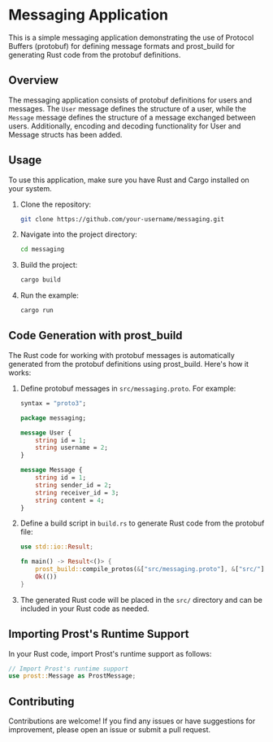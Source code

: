 # Messaging Application

This is a simple messaging application demonstrating the use of Protocol Buffers (protobuf) for defining message formats and prost_build for generating Rust code from the protobuf definitions.

## Overview

The messaging application consists of protobuf definitions for users and messages. The `User` message defines the structure of a user, while the `Message` message defines the structure of a message exchanged between users. Additionally, encoding and decoding functionality for User and Message structs has been added.

## Usage

To use this application, make sure you have Rust and Cargo installed on your system.

1. Clone the repository:

    ```bash
    git clone https://github.com/your-username/messaging.git
    ```

2. Navigate into the project directory:

    ```bash
    cd messaging
    ```

3. Build the project:

    ```bash
    cargo build
    ```

4. Run the example:

    ```bash
    cargo run
    ```

## Code Generation with prost_build

The Rust code for working with protobuf messages is automatically generated from the protobuf definitions using prost_build. Here's how it works:

1. Define protobuf messages in `src/messaging.proto`. For example:

    ```proto
    syntax = "proto3";

    package messaging;

    message User {
        string id = 1;
        string username = 2;
    }

    message Message {
        string id = 1;
        string sender_id = 2;
        string receiver_id = 3;
        string content = 4;
    }
    ```

2. Define a build script in `build.rs` to generate Rust code from the protobuf file:

    ```rust
    use std::io::Result;

    fn main() -> Result<()> {
        prost_build::compile_protos(&["src/messaging.proto"], &["src/"])?;
        Ok(())
    }
    ```

3. The generated Rust code will be placed in the `src/` directory and can be included in your Rust code as needed.

## Importing Prost's Runtime Support

In your Rust code, import Prost's runtime support as follows:

```rust
// Import Prost's runtime support
use prost::Message as ProstMessage;
```

## Contributing

Contributions are welcome! If you find any issues or have suggestions for improvement, please open an issue or submit a pull request.
